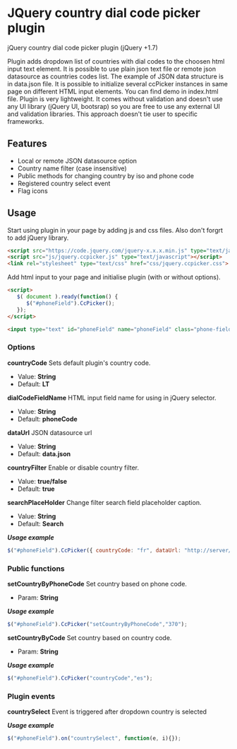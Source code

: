 # JQuery country dial code picker plugin
jQuery country dial code picker plugin (jQuery +1.7)

Plugin adds dropdown list of countries with dial codes to the choosen html input text element. It is possible to use plain json text file or remote json datasource as countries codes list. The example of JSON data structure is in data.json file. It is possible to initialize several ccPicker instances in same page on different HTML input elements. You can find demo in index.html file. Plugin is very lightweight. It comes without validation and doesn't use any UI library (jQuery UI, bootsrap) so you are free to use any external UI and validation libraries. This approach doesn't tie user to specific frameworks.

## Features
* Local or remote JSON datasource option
* Country name filter (case insensitive)
* Public methods for changing country by iso and phone code
* Registered country select event
* Flag icons

## Usage
Start using plugin in your page by adding js and css files. Also don't forgrt to add jQuery library.

```html
<script src="https://code.jquery.com/jquery-x.x.x.min.js" type="text/javascript"></script>
<script src="js/jquery.ccpicker.js" type="text/javascript"></script>
<link rel="stylesheet" type="text/css" href="css/jquery.ccpicker.css">
```

Add html input to your page and initialise plugin (with or without options).

```html
<script>
   $( document ).ready(function() {
      $("#phoneField").CcPicker();
   });
</script>

<input type="text" id="phoneField" name="phoneField" class="phone-field"/>
```

### Options

**countryCode** 
Sets default plugin's country code.
* Value: **String**
* Default: **LT**

**dialCodeFieldName**
HTML input field name for using in jQuery selector.
* Value: **String**
* Default: **phoneCode**

**dataUrl**
JSON datasource url
* Value: **String**
* Default: **data.json**

**countryFilter**
Enable or disable country filter. 
* Value: **true/false**
* Default: **true**

**searchPlaceHolder**
Change filter search field placeholder caption. 
* Value: **String**
* Default: **Search**

***Usage example***

```js
$("#phoneField").CcPicker({ countryCode: "fr", dataUrl: "http://server/countries.json", searchPlaceHolder: "Find..." });
```

### Public functions

**setCountryByPhoneCode**
Set country based on phone code.
* Param: **String**

***Usage example***

```js
$("#phoneField").CcPicker("setCountryByPhoneCode","370");
```

**setCountryByCode**
Set country based on country code.
* Param: **String**

***Usage example***

```js
$("#phoneField").CcPicker("countryCode","es");
```

### Plugin events

**countrySelect**
Event is triggered after dropdown country is selected

***Usage example***

```js
$("#phoneField").on("countrySelect", function(e, i){});
```
